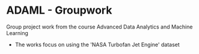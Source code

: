 # ADAML - Groupwork
Group project work from the course Advanced Data Analytics and Machine Learning
- The works focus on using the 'NASA Turbofan Jet Engine' dataset
